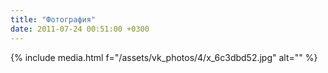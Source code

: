 ```yaml
---
title: "Фотография"
date: 2011-07-24 00:51:00 +0300
---
```



{% include media.html f="/assets/vk_photos/4/x_6c3dbd52.jpg" alt="" %}
